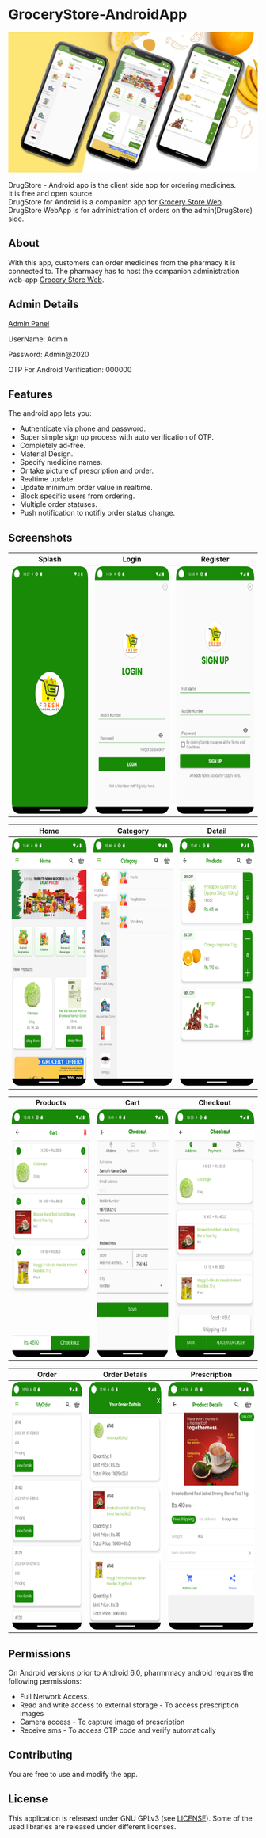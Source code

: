 # GroceryStore-AndroidApp

<img src="screen/banner.png"/>

DrugStore - Android app is the client side app for ordering medicines.  
It is free and open source.  
DrugStore for Android is a companion app for [Grocery Store Web](https://freshmart.frontendsourcecode.com/).  
DrugStore WebApp is for administration of orders on the admin(DrugStore) side.



## About

With this app, customers can order medicines from the pharmacy it is connected to.
The pharmacy has to host the companion administration web-app [Grocery Store Web](https://freshmart.frontendsourcecode.com/).


## Admin Details

[Admin Panel](https://freshmart.frontendsourcecode.com/)

UserName: Admin

Password: Admin@2020

OTP For Android Verification: 000000

## Features
The android app lets you:
- Authenticate via phone and password.
- Super simple sign up process with auto verification of OTP.
- Completely ad-free.
- Material Design.
- Specify medicine names.
- Or take picture of prescription and order.
- Realtime update.
- Update minimum order value in realtime.
- Block specific users from ordering.
- Multiple order statuses.
- Push notification to notifiy order status change.



## Screenshots

| Splash | Login | Register |
| ------ | ---- | ------ |
|<img src="screen/1.png" width="230" height="500"/>|<img src="screen/2.png" width="230" height="500"/>|<img src="screen/3.png" width="230" height="500"/>|

| Home | Category | Detail |
| ------ | ---- | ------ |
|<img src="screen/4.png" width="230" height="500"/>|<img src="screen/5.png" width="230" height="500"/>|<img src="screen/6.png" width="230" height="500"/>|

| Products | Cart | Checkout |
| ------ | ---- | ------ |
|<img src="screen/7.png" width="230" height="500"/>|<img src="screen/8.png" width="230" height="500"/>|<img src="screen/9.png" width="230" height="500"/>|

| Order | Order Details | Prescription |
| ------ | ---- | ------ |
|<img src="screen/10.png" width="230" height="500"/>|<img src="screen/11.png" width="230" height="500"/>|<img src="screen/12.png" width="250" height="500"/>|


## Permissions

On Android versions prior to Android 6.0, pharmrmacy android requires the following permissions:
- Full Network Access.
- Read and write access to external storage - To access prescription images
- Camera access - To capture image of prescription
- Receive sms - To access OTP code and verify automatically

## Contributing
You are free to use and modify the app.


## License

This application is released under GNU GPLv3 (see [LICENSE](LICENSE)).
Some of the used libraries are released under different licenses.
